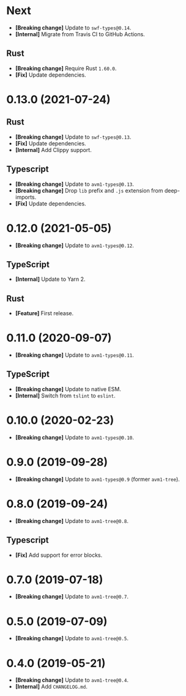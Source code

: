 # Next

- **[Breaking change]** Update to `swf-types@0.14`.
- **[Internal]** Migrate from Travis CI to GitHub Actions.

## Rust

- **[Breaking change]** Require Rust `1.60.0`.
- **[Fix]** Update dependencies.

# 0.13.0 (2021-07-24)

## Rust

- **[Breaking change]** Update to `swf-types@0.13`.
- **[Fix]** Update dependencies.
- **[Internal]** Add Clippy support.

## Typescript

- **[Breaking change]** Update to `avm1-types@0.13`.
- **[Breaking change]** Drop `lib` prefix and `.js` extension from deep-imports.
- **[Fix]** Update dependencies.

# 0.12.0 (2021-05-05)

- **[Breaking change]** Update to `avm1-types@0.12`.

## TypeScript

- **[Internal]** Update to Yarn 2.

## Rust

- **[Feature]** First release.

# 0.11.0 (2020-09-07)

- **[Breaking change]** Update to `avm1-types@0.11`.

## TypeScript

- **[Breaking change]** Update to native ESM.
- **[Internal]** Switch from `tslint` to `eslint`.

# 0.10.0 (2020-02-23)

- **[Breaking change]** Update to `avm1-types@0.10`.

# 0.9.0 (2019-09-28)

- **[Breaking change]** Update to `avm1-types@0.9` (former `avm1-tree`).

# 0.8.0 (2019-09-24)

- **[Breaking change]** Update to `avm1-tree@0.8`.

## Typescript

- **[Fix]** Add support for error blocks.

# 0.7.0 (2019-07-18)

- **[Breaking change]** Update to `avm1-tree@0.7`.

# 0.5.0 (2019-07-09)

- **[Breaking change]** Update to `avm1-tree@0.5`.

# 0.4.0 (2019-05-21)

- **[Breaking change]** Update to `avm1-tree@0.4`.
- **[Internal]** Add `CHANGELOG.md`.
